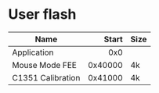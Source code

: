 # User flash

| Name              |   Start | Size |
| ----------------- | ------: | ---- |
| Application       |     0x0 |      |
| Mouse Mode FEE    | 0x40000 | 4k   |
| C1351 Calibration | 0x41000 | 4k   |